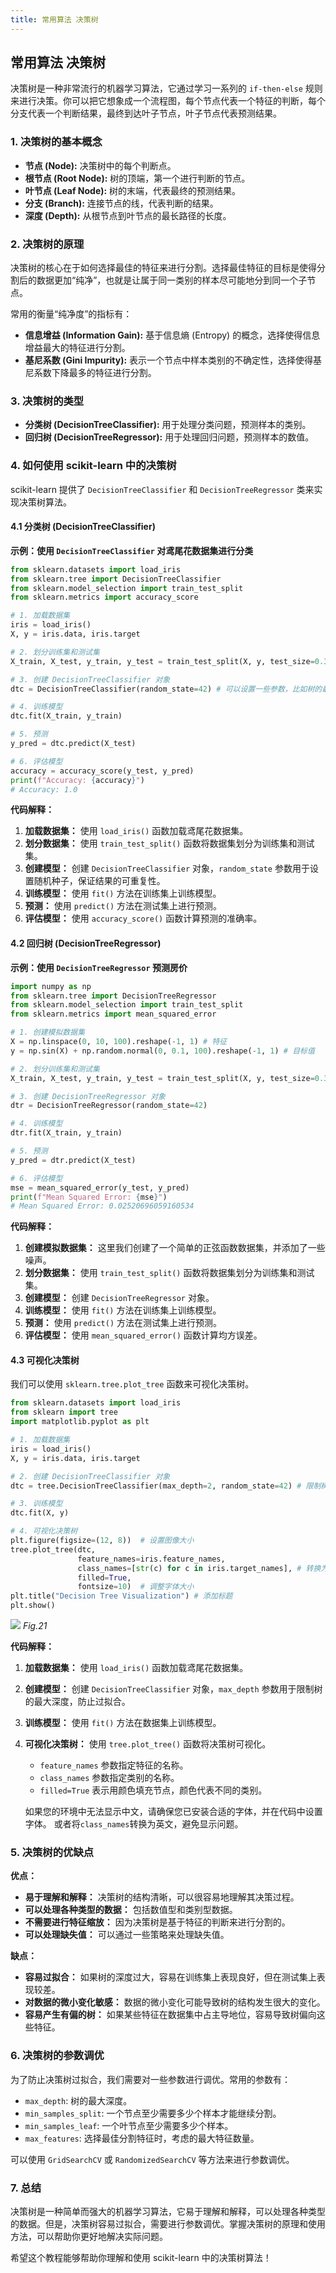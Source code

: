 ```yaml
---
title: 常用算法 决策树
---
```


## 常用算法 决策树

决策树是一种非常流行的机器学习算法，它通过学习一系列的 `if-then-else` 规则来进行决策。你可以把它想象成一个流程图，每个节点代表一个特征的判断，每个分支代表一个判断结果，最终到达叶子节点，叶子节点代表预测结果。

### 1. 决策树的基本概念

*   **节点 (Node):** 决策树中的每个判断点。
*   **根节点 (Root Node):** 树的顶端，第一个进行判断的节点。
*   **叶节点 (Leaf Node):** 树的末端，代表最终的预测结果。
*   **分支 (Branch):** 连接节点的线，代表判断的结果。
*   **深度 (Depth):** 从根节点到叶节点的最长路径的长度。

### 2. 决策树的原理

决策树的核心在于如何选择最佳的特征来进行分割。选择最佳特征的目标是使得分割后的数据更加“纯净”，也就是让属于同一类别的样本尽可能地分到同一个子节点。

常用的衡量“纯净度”的指标有：

*   **信息增益 (Information Gain):** 基于信息熵 (Entropy) 的概念，选择使得信息增益最大的特征进行分割。
*   **基尼系数 (Gini Impurity):**  表示一个节点中样本类别的不确定性，选择使得基尼系数下降最多的特征进行分割。

### 3. 决策树的类型

*   **分类树 (DecisionTreeClassifier):** 用于处理分类问题，预测样本的类别。
*   **回归树 (DecisionTreeRegressor):** 用于处理回归问题，预测样本的数值。

### 4. 如何使用 scikit-learn 中的决策树

scikit-learn 提供了 `DecisionTreeClassifier` 和 `DecisionTreeRegressor` 类来实现决策树算法。

#### 4.1 分类树 (DecisionTreeClassifier)

**示例：使用 `DecisionTreeClassifier` 对鸢尾花数据集进行分类**

```python
from sklearn.datasets import load_iris
from sklearn.tree import DecisionTreeClassifier
from sklearn.model_selection import train_test_split
from sklearn.metrics import accuracy_score

# 1. 加载数据集
iris = load_iris()
X, y = iris.data, iris.target

# 2. 划分训练集和测试集
X_train, X_test, y_train, y_test = train_test_split(X, y, test_size=0.3, random_state=42)

# 3. 创建 DecisionTreeClassifier 对象
dtc = DecisionTreeClassifier(random_state=42) # 可以设置一些参数，比如树的最大深度

# 4. 训练模型
dtc.fit(X_train, y_train)

# 5. 预测
y_pred = dtc.predict(X_test)

# 6. 评估模型
accuracy = accuracy_score(y_test, y_pred)
print(f"Accuracy: {accuracy}")
# Accuracy: 1.0

```

**代码解释：**

1.  **加载数据集：** 使用 `load_iris()` 函数加载鸢尾花数据集。
2.  **划分数据集：** 使用 `train_test_split()` 函数将数据集划分为训练集和测试集。
3.  **创建模型：** 创建 `DecisionTreeClassifier` 对象，`random_state` 参数用于设置随机种子，保证结果的可重复性。
4.  **训练模型：** 使用 `fit()` 方法在训练集上训练模型。
5.  **预测：** 使用 `predict()` 方法在测试集上进行预测。
6.  **评估模型：** 使用 `accuracy_score()` 函数计算预测的准确率。

#### 4.2 回归树 (DecisionTreeRegressor)

**示例：使用 `DecisionTreeRegressor` 预测房价**

```python
import numpy as np
from sklearn.tree import DecisionTreeRegressor
from sklearn.model_selection import train_test_split
from sklearn.metrics import mean_squared_error

# 1. 创建模拟数据集
X = np.linspace(0, 10, 100).reshape(-1, 1) # 特征
y = np.sin(X) + np.random.normal(0, 0.1, 100).reshape(-1, 1) # 目标值

# 2. 划分训练集和测试集
X_train, X_test, y_train, y_test = train_test_split(X, y, test_size=0.3, random_state=42)

# 3. 创建 DecisionTreeRegressor 对象
dtr = DecisionTreeRegressor(random_state=42)

# 4. 训练模型
dtr.fit(X_train, y_train)

# 5. 预测
y_pred = dtr.predict(X_test)

# 6. 评估模型
mse = mean_squared_error(y_test, y_pred)
print(f"Mean Squared Error: {mse}")
# Mean Squared Error: 0.02520696059160534
```

**代码解释：**

1.  **创建模拟数据集：**  这里我们创建了一个简单的正弦函数数据集，并添加了一些噪声。
2.  **划分数据集：**  使用 `train_test_split()` 函数将数据集划分为训练集和测试集。
3.  **创建模型：**  创建 `DecisionTreeRegressor` 对象。
4.  **训练模型：**  使用 `fit()` 方法在训练集上训练模型。
5.  **预测：**  使用 `predict()` 方法在测试集上进行预测。
6.  **评估模型：**  使用 `mean_squared_error()` 函数计算均方误差。

#### 4.3 可视化决策树

我们可以使用 `sklearn.tree.plot_tree` 函数来可视化决策树。

```python
from sklearn.datasets import load_iris
from sklearn import tree
import matplotlib.pyplot as plt

# 1. 加载数据集
iris = load_iris()
X, y = iris.data, iris.target

# 2. 创建 DecisionTreeClassifier 对象
dtc = tree.DecisionTreeClassifier(max_depth=2, random_state=42) # 限制树的最大深度，避免过度拟合

# 3. 训练模型
dtc.fit(X, y)

# 4. 可视化决策树
plt.figure(figsize=(12, 8))  # 设置图像大小
tree.plot_tree(dtc,
               feature_names=iris.feature_names,
               class_names=[str(c) for c in iris.target_names], # 转换为字符串
               filled=True,
               fontsize=10)  # 调整字体大小
plt.title("Decision Tree Visualization") # 添加标题
plt.show()
```

![](/21.png)
*Fig.21*

**代码解释：**

1.  **加载数据集：** 使用 `load_iris()` 函数加载鸢尾花数据集。
2.  **创建模型：** 创建 `DecisionTreeClassifier` 对象，`max_depth` 参数用于限制树的最大深度，防止过拟合。
3.  **训练模型：** 使用 `fit()` 方法在数据集上训练模型。
4.  **可视化决策树：**  使用 `tree.plot_tree()` 函数将决策树可视化。
    *   `feature_names` 参数指定特征的名称。
    *   `class_names` 参数指定类别的名称。
    *   `filled=True`  表示用颜色填充节点，颜色代表不同的类别。

    如果您的环境中无法显示中文，请确保您已安装合适的字体，并在代码中设置字体。  或者将`class_names`转换为英文，避免显示问题。

### 5. 决策树的优缺点

**优点：**

*   **易于理解和解释：** 决策树的结构清晰，可以很容易地理解其决策过程。
*   **可以处理各种类型的数据：**  包括数值型和类别型数据。
*   **不需要进行特征缩放：**  因为决策树是基于特征的判断来进行分割的。
*   **可以处理缺失值：**  可以通过一些策略来处理缺失值。

**缺点：**

*   **容易过拟合：**  如果树的深度过大，容易在训练集上表现良好，但在测试集上表现较差。
*   **对数据的微小变化敏感：** 数据的微小变化可能导致树的结构发生很大的变化。
*   **容易产生有偏的树：**  如果某些特征在数据集中占主导地位，容易导致树偏向这些特征。

### 6. 决策树的参数调优

为了防止决策树过拟合，我们需要对一些参数进行调优。常用的参数有：

*   `max_depth`:  树的最大深度。
*   `min_samples_split`:  一个节点至少需要多少个样本才能继续分割。
*   `min_samples_leaf`:  一个叶节点至少需要多少个样本。
*   `max_features`:  选择最佳分割特征时，考虑的最大特征数量。

可以使用 `GridSearchCV` 或 `RandomizedSearchCV` 等方法来进行参数调优。

### 7. 总结

决策树是一种简单而强大的机器学习算法，它易于理解和解释，可以处理各种类型的数据。但是，决策树容易过拟合，需要进行参数调优。掌握决策树的原理和使用方法，可以帮助你更好地解决实际问题。

希望这个教程能够帮助你理解和使用 scikit-learn 中的决策树算法！